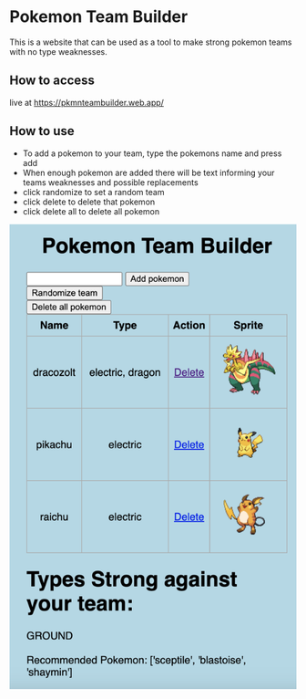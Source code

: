 # Pokemon Team Builder
This is a website that can be used as a tool to make strong pokemon teams with no type weaknesses. 

## How to access
live at https://pkmnteambuilder.web.app/

## How to use
- To add a pokemon to your team, type the pokemons name and press add
- When enough pokemon are added there will be text informing your teams weaknesses and possible replacements
- click randomize to set a random team
- click delete to delete that pokemon
- click delete all to delete all pokemon

![alt text](https://github.com/PareeshMadan/PokemonTeamBuilder/blob/main/images/pkmn.png)
